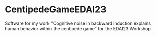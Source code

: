 # CentipedeGameEDAI23
 Software for my work "Cognitive noise in backward induction explains human behavior within the centipede game" for the EDAI23 Workshop
